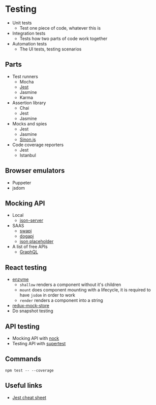 # Testing

* Unit tests
    * Test one piece of code, whatever this is
* Integration tests
    * Tests how two parts of code work together
* Automation tests
    * The UI tests, testing scenarios
 
## Parts
   
* Test runners
    * Mocha
    * [Jest](https://jestjs.io/)
    * Jasmine
    * Karma
* Assertion library
    * Chai
    * Jest
    * Jasmine
* Mocks and spies
    * Jest
    * Jasmine
    * [Sinon.js](https://sinonjs.org/)
* Code coverage reporters
    * Jest
    * Istanbul

## Browser emulators

* Puppeter
* jsdom

## Mocking API

* Local
    * [json-server](https://github.com/typicode/json-server)
* SAAS
    * [swapi](https://swapi.co)
    * [dogapi](https://dog.ceo/dog-api/)
    * [json placeholder](https://jsonplaceholder.typicode.com/)
* A list of free APIs
    * [GraphQL](https://github.com/APIs-guru/graphql-apis)

## React testing

* [enzyme](https://github.com/airbnb/enzyme)
    * `shallow` renders a component without it's children
    * `mount` does component mounting with a lifecycle, it is required to have `jsdom` in order to work
    * `render` renders a component into a string
* [redux-mock-store](https://www.npmjs.com/package/redux-mock-store)
* Do snapshot testing

## API testing
   
* Mocking API with [nock](https://www.npmjs.com/package/nock)
* Testing API with [supertest](https://www.npmjs.com/package/supertest)

## Commands
   `npm test -- --coverage`

## Useful links

* [Jest cheat sheet](https://github.com/sapegin/jest-cheat-sheet)

